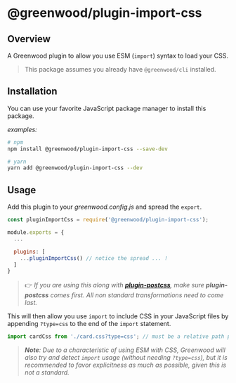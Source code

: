 # @greenwood/plugin-import-css

## Overview
A Greenwood plugin to allow you use ESM (`import`) syntax to load your CSS.

> This package assumes you already have `@greenwood/cli` installed.

## Installation
You can use your favorite JavaScript package manager to install this package.

_examples:_
```bash
# npm
npm install @greenwood/plugin-import-css --save-dev

# yarn
yarn add @greenwood/plugin-import-css --dev
```

## Usage
Add this plugin to your _greenwood.config.js_ and spread the `export`.

```javascript
const pluginImportCss = require('@greenwood/plugin-import-css');

module.exports = {
  ...

  plugins: [
    ...pluginImportCss() // notice the spread ... !
  ]
}
```

> 👉 _If you are using this along with [**plugin-postcss**](https://github.com/ProjectEvergreen/greenwood/tree/master/packages/plugin-postcss), make sure **plugin-postcss** comes first.  All non standard transformations need to come last._ 


This will then allow you use `import` to include CSS in your JavaScript files by appending `?type=css` to the end of the `import` statement.
```js
import cardCss from './card.css?type=css'; // must be a relative path per ESM spec
```

> _**Note**: Due to a characteristic of using ESM with CSS, Greenwood will also try and detect `import` usage (without needing `?type=css`), but it is recommended to favor explicitness as much as possible, given this is not a standard._